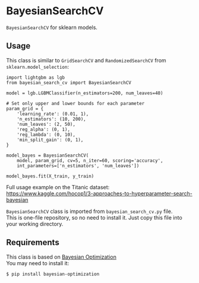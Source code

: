 # BayesianSearchCV
`BayesianSearchCV` for sklearn models.

## Usage

This class is similar to `GridSearchCV` and `RandomizedSearchCV` from `sklearn.model_selection`:

```
import lightgbm as lgb
from bayesian_search_cv import BayesianSearchCV

model = lgb.LGBMClassifier(n_estimators=200, num_leaves=40)

# Set only upper and lower bounds for each parameter
param_grid = {
    'learning_rate': (0.01, 1),
    'n_estimators': (10, 200),
    'num_leaves': (2, 50),
    'reg_alpha': (0, 1),
    'reg_lambda': (0, 10),
    'min_split_gain': (0, 1),
}

model_bayes = BayesianSearchCV(
    model, param_grid, cv=5, n_iter=60, scoring='accuracy',
    int_parameters=['n_estimators', 'num_leaves'])

model_bayes.fit(X_train, y_train)
```

Full usage example on the Titanic dataset: https://www.kaggle.com/hocop1/3-approaches-to-hyperparameter-search-bayesian  

`BayesianSearchCV` class is imported from `bayesian_search_cv.py` file.  
This is one-file repository, so no need to install it. Just copy this file into your working directory.

## Requirements
This class is based on [Bayesian Optimization](https://github.com/fmfn/BayesianOptimization)  
You may need to install it:
```
$ pip install bayesian-optimization
```
